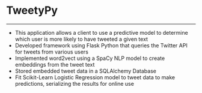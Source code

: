 # TweetyPy
_____________________________________________________________________________________________________________________________________________

*   This application allows a client to use a predictive model to determine which user is more likely to have tweeted a given text
*   Developed framework using Flask Python that queries the Twitter API for tweets from various users
*   Implemented word2vect using a SpaCy NLP model to create embeddings from the tweet text
*   Stored embedded tweet data in a SQLAlchemy Database
*   Fit  Scikit-Learn Logistic Regression model to tweet data to make predictions,  serializing the results for online use 
